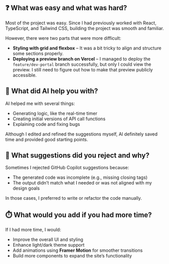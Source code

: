 ## ❓ What was easy and what was hard?

Most of the project was easy. Since I had previously worked with React, TypeScript, and Tailwind CSS, building the project was smooth and familiar.

However, there were two parts that were more difficult:

- **Styling with grid and flexbox** – It was a bit tricky to align and structure some sections properly.
- **Deploying a preview branch on Vercel** – I managed to deploy the `feature/dev-portal` branch successfully, but only I could view the preview. I still need to figure out how to make that preview publicly accessible.

## 🤖 What did AI help you with?

AI helped me with several things:

- Generating logic, like the real-time timer
- Creating initial versions of API call functions
- Explaining code and fixing bugs

Although I edited and refined the suggestions myself, AI definitely saved time and provided good starting points.

## 🚫 What suggestions did you reject and why?

Sometimes I rejected GitHub Copilot suggestions because:

- The generated code was incomplete (e.g., missing closing tags)
- The output didn’t match what I needed or was not aligned with my design goals

In those cases, I preferred to write or refactor the code manually.

## ⏱️ What would you add if you had more time?

If I had more time, I would:

- Improve the overall UI and styling
- Enhance light/dark theme support
- Add animations using **Framer Motion** for smoother transitions
- Build more components to expand the site’s functionality
